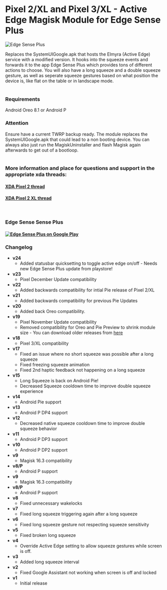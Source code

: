 # Pixel 2/XL and Pixel 3/XL - Active Edge Magisk Module for Edge Sense Plus

![Edge Sense Plus](https://img.xda-cdn.com/MES6opinXpBdhGjoqHaaP6YuOow=/http%3A%2F%2Fi.imgur.com%2FZscjQRD.png)

Replaces the SystemUIGoogle.apk that hosts the Elmyra (Active Edge) service with a modified version.
It hooks into the squeeze events and forwards it to the app Edge Sense Plus which provides tons of different actions to choose.
You will also have a long squeeze and a double squeeze gesture, as well as seperate squeeze gestures based on what position the device is,
like flat on the table or in landscape mode.
<br/>
<br/>

### Requirements

Android Oreo 8.1 or Android P
	
### Attention

Ensure have a current TWRP backup ready.
The module replaces the SystemUIGoogle.apk that could lead to a non booting device.
You can always also just run the MagiskUninstaller and flash Magisk again afterwards to get out of a bootloop.
<br/>
<br/>

### More information and place for questions and support in the appropriate xda threads:

#### [XDA Pixel 2 thread](https://forum.xda-developers.com/pixel-2/themes/root-custom-active-edge-actions-edge-t3732368)
#### [XDA Pixel 2 XL thread](https://forum.xda-developers.com/pixel-2-xl/themes/root-custom-active-edge-actions-edge-t3732383)
<br/>

### Edge Sense Sense Plus
#### [![Edge Sense Plus on Google Play](https://img.xda-cdn.com/Quid2yAsEr-W-fb5sfKfE66Ag_w=/http%3A%2F%2Fi.imgur.com%2F9WHaPVR.png)](https://play.google.com/store/apps/details?id=eu.duong.edgesenseplus&hl=en)


### Changelog
* __v24__
  * Added statusbar quicksetting to toggle active edge on/off - Needs new Edge Sense Plus update from playstore!
* __v23__
  * Pixel December Update compatibility
* __v22__
  * Added backwards compatibility for intial Pie release of Pixel 2/XL
* __v21__
  * Added backwards compatibility for previous Pie Updates
* __v20__
  * Added back Oreo compatibility.
* __v19__
  * Pixel November Update compatibility
  * Removed compatibility for Oreo and Pie Preview to shrink module size - You can download older releases from [here](https://github.com/Magisk-Modules-Repo/active_edge_system_mod/releases)
* __v18__
  * Pixel 3/XL compatibility
* __v17__
  * Fixed an issue where no short squeeze was possible after a long squeeze
  * Fixed freezing squeeze animation
  * Fixed 2nd haptic feedback not happening on a long squeeze
* __v15__
  * Long Squeeze is back on Android Pie!
  * Decreased Squeeze cooldown time to improve double squeeze experience
* __v14__
  * Android Pie support
* __v13__
  * Android P DP4 support
* __v12__
  * Decreased native squeeze cooldown time to improve double squeeze behavior
* __v11__
  * Android P DP3 support
* __v10__
  * Android P DP2 support
* __v9__
  * Magisk 16.3 compatibility
* __v8/P__
  * Android P support
* __v9__
  * Magisk 16.3 compatibility
* __v8/P__
  * Android P support
* __v8__
  * Fixed unnecessary wakelocks
* __v7__
  * Fixed long squeeze triggering again after a long squeeze
* __v6__
  * Fixed long squeeze gesture not respecting squeeze sensitivity
* __v5__
  *  Fixed broken long squeeze
* __v4__
  * Override Active Edge setting to allow squeeze gestures while screen is off.
* __v3__
  * Added long squeeze interval
* __v2__
  * Fixed Google Assistant not working when screen is off and locked
* __v1__
  * Initial release
